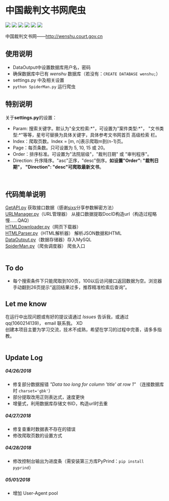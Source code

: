 中国裁判文书网爬虫
==============================
  
![](https://img.shields.io/badge/Python-3.6.3-blue.svg) ![](https://img.shields.io/badge/requests-2.18.4-green.svg) ![](https://img.shields.io/badge/PyExecJS-1.5.1-green.svg) ![](https://img.shields.io/badge/beautifulsoup4-4.6.0-green.svg) ![](https://img.shields.io/badge/pymysql-0.7.9-green.svg) ![](https://img.shields.io/badge/PyPrind-2.11.2-green.svg)    
  
中国裁判文书网——http://wenshu.court.gov.cn  
  
  
使用说明
-------------------------
* DataOutput中设置数据库用户名，密码 
* 确保数据库中已有 *wenshu* 数据库（若没有：`CREATE DATABASE wenshu;`）   
* settings.py 中及相关设置  
* `python SpiderMan.py` 运行爬虫  <br>

特别说明
-------------------
关于**settings.py**的设置：
* Param: 搜索关键字。默认为"全文检索:\*"，可设置为"案件类型:\*"， "文书类型:\*"等等，星号可替换为具体关键字，具体参考文书网首页 高级检索 栏。
* Index：爬取页数。Index = [m, n]表示爬取m到(n-1)页。
* Page：每页条数。只可设置为 5, 10, 15 或 20。
* Order：排序标准。可设置为"法院层级"，"裁判日期" 或 "审判程序"。
* Direction: 升序降序。"asc"正序，"desc"倒序。**如设置"Order": "裁判日期"， "Direction": "desc"可爬取最新文书**。
<br>

代码简单说明
-------------
[GetAPI.py](https://github.com/ZTCooper/wenshuSpider/blob/master/GetAPI.py)		获取接口数据（感谢[sixs](https://github.com/sixs/wenshu_spider)分享参数解密方法） <br>
[URLManager.py](https://github.com/ZTCooper/wenshuSpider/blob/master/URLManager.py)（URL管理器）		从接口数据提取DocID构造url（构造过程略慢……QAQ） <br>
[HTMLDownloader.py](https://github.com/ZTCooper/wenshuSpider/blob/master/HTMLDownloader.py)（网页下载器） <br>
[HTMLParser.py](https://github.com/ZTCooper/wenshuSpider/blob/master/HTMLParser.py)（HTML解析器）		解析JSON数据和HTML <br>
[DataOutput.py](https://github.com/ZTCooper/wenshuSpider/blob/master/DataOutput.py)（数据存储器）存入MySQL <br>
[SpiderMan.py](https://github.com/ZTCooper/wenshuSpider/blob/master/SpiderMan.py)（爬虫调度器）		爬虫入口 <br><br>

To do
-----------
* 每个搜索条件下只能爬取到100页，100以后访问接口返回数据为空。浏览器手动翻到26页提示“返回结果过多，推荐精准检索后查询”。

Let me know
-------------------------
在运行中出现问题或有好的提议请通过 *Issues* 告诉我，或通过 qq(1060214139)， email 联系我。 XD<br>
创建本项目主要为学习交流，技术不成熟，希望在学习的过程中完善，请多多指教。  <br><br>

Update Log
--------------------------
##### 04/26/2018
* 修复部分数据报错 *"Data too long for column 'title' at row 1"*  （连接数据库时 `charset='gbk'`）
* 部分提取改用正则表达式，速度更快
* 增量式，利用数据库存储文书ID，构造url时去重  
  
##### 04/27/2018
* 修复查重时数据表不存在的错误
* 修改爬取页数的设置方式  
  
##### 04/28/2018
* 修改控制台输出为进度条（需安装第三方库PyPrind：`pip install pyprind`） 
  
##### 05/01/2018
* 增加 User-Agent pool  
